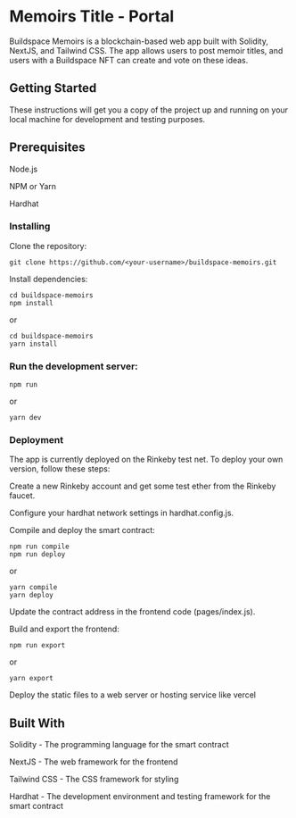 # Memoirs Title - Portal
Buildspace Memoirs is a blockchain-based web app built with Solidity, NextJS, and Tailwind CSS. The app allows users to post memoir titles, and users with a Buildspace NFT can create and vote on these ideas.

## Getting Started
These instructions will get you a copy of the project up and running on your local machine for development and testing purposes.

## Prerequisites

Node.js

NPM or Yarn

Hardhat

### Installing

Clone the repository:

```
git clone https://github.com/<your-username>/buildspace-memoirs.git
```

Install dependencies:

```
cd buildspace-memoirs
npm install
```

or

```
cd buildspace-memoirs
yarn install
```

### Run the development server:

```
npm run 
```

or

```
yarn dev
```

### Deployment
The app is currently deployed on the Rinkeby test net. To deploy your own version, follow these steps:

Create a new Rinkeby account and get some test ether from the Rinkeby faucet.

Configure your hardhat network settings in hardhat.config.js.

Compile and deploy the smart contract:

```
npm run compile
npm run deploy
```

or

```
yarn compile
yarn deploy
```

Update the contract address in the frontend code (pages/index.js).

Build and export the frontend:

```
npm run export
```

or

```
yarn export
```

Deploy the static files to a web server or hosting service like vercel

## Built With
Solidity - The programming language for the smart contract

NextJS - The web framework for the frontend

Tailwind CSS - The CSS framework for styling

Hardhat - The development environment and testing framework for the smart contract
